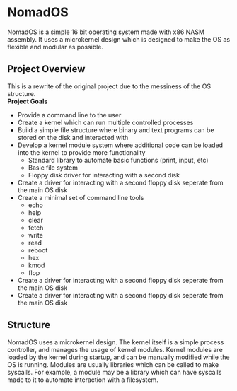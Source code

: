 # NomadOS
NomadOS is a simple 16 bit operating system made with x86 NASM assembly.
It uses a microkernel design which is designed to make the OS as flexible and modular as possible.

## Project Overview
This is a rewrite of the original project due to the messiness of the OS structure. \
**Project Goals**
- Provide a command line to the user
- Create a kernel which can run multiple controlled processes
- Build a simple file structure where binary and text programs can be stored on the disk and interacted with
- Develop a kernel module system where additional code can be loaded into the kernel to provide more functionality
  - Standard library to automate basic functions (print, input, etc)
  - Basic file system
  - Floppy disk driver for interacting with a second disk
- Create a driver for interacting with a second floppy disk seperate from the main OS disk
- Create a minimal set of command line tools
  - echo
  - help
  - clear
  - fetch
  - write
  - read
  - reboot
  - hex
  - kmod
  - flop
- Create a driver for interacting with a second floppy disk seperate from the main OS disk
- Create a driver for interacting with a second floppy disk seperate from the main OS disk

## Structure
NomadOS uses a microkernel design.
The kernel itself is a simple process controller, and manages the usage of kernel modules.
Kernel modules are loaded by the kernel during startup, and can be manually modified while the OS is running.
Modules are usually libraries which can be called to make syscalls.
For example, a module may be a library which can have syscalls made to it to automate interaction with a filesystem.
